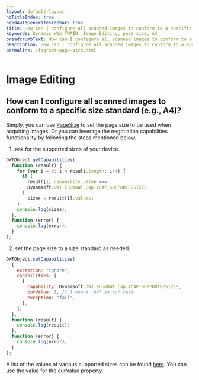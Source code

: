 ```yaml
---
layout: default-layout
noTitleIndex: true
needAutoGenerateSidebar: true
title: How can I configure all scanned images to conform to a specific size standard (e.g., A4)?
keywords: Dynamic Web TWAIN, Image Editing, page size, A4
breadcrumbText: How can I configure all scanned images to conform to a specific size standard (e.g., A4)?
description: How can I configure all scanned images to conform to a specific size standard (e.g., A4)?
permalink: /faq/set-page-size.html
---
```


# Image Editing

## How can I configure all scanned images to conform to a specific size standard (e.g., A4)?

Simply, you can use <a href="{{site.info}}api/WebTwain_Acquire.html#pagesize" target="_blank">PageSize</a> to set the page size to be used when acquiring images.
Or you can leverage the negotiation capabilities functionality by following the steps mentioned below.

1. ask for the supported sizes of your device.
```javascript
DWTObject.getCapabilities(
  function (result) {
    for (var i = 0; i < result.length; i++) {
      if (
        result[i].capability.value ===
        Dynamsoft.DWT.EnumDWT_Cap.ICAP_SUPPORTEDSIZES
      )
        sizes = result[i].values;
    }
    console.log(sizes);
  },
  function (error) {
    console.log(error);
  }
);
```

2. set the page size to a size standard as needed.
```javascript
DWTObject.setCapabilities(
  {
    exception: "ignore",
    capabilities: [
      {
        capability: Dynamsoft.DWT.EnumDWT_Cap.ICAP_SUPPORTEDSIZES,
        curValue: 1, // 1 means 'A4' in our case
        exception: "fail",
      },
    ],
  },
  function (result) {
    console.log(result);
  },
  function (error) {
    console.log(error);
  }
);
```

A list of the values of various supported sizes can be found <a href="{{site.info}}api/Dynamsoft_Enum.html#dynamsoftdwtenumdwt_capsupportedsizes" target="_blank">here</a>. You can use the value for the curValue property.
